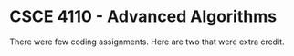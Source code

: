 # CSCE 4110 - Advanced Algorithms
There were few coding assignments. Here are two that were extra credit.
